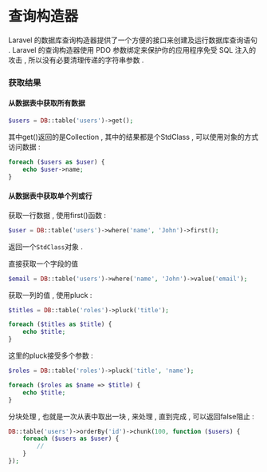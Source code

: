 # 查询构造器

Laravel 的数据库查询构造器提供了一个方便的接口来创建及运行数据库查询语句 . Laravel 的查询构造器使用 PDO 参数绑定来保护你的应用程序免受 SQL 注入的攻击 , 所以没有必要清理传递的字符串参数 .

### 获取结果

#### 从数据表中获取所有数据

```php
$users = DB::table('users')->get();
```

其中get\(\)返回的是Collection , 其中的结果都是个StdClass , 可以使用对象的方式访问数据 :

```php
foreach ($users as $user) {
    echo $user->name;
}
```

#### 从数据表中获取单个列或行

获取一行数据 , 使用first\(\)函数 :

```php
$user = DB::table('users')->where('name', 'John')->first();
```

返回一个`StdClass`对象 .

直接获取一个字段的值

```php
$email = DB::table('users')->where('name', 'John')->value('email');
```

获取一列的值 , 使用pluck :

```php
$titles = DB::table('roles')->pluck('title');

foreach ($titles as $title) {
    echo $title;
}
```

这里的pluck接受多个参数 :

```php
$roles = DB::table('roles')->pluck('title', 'name');

foreach ($roles as $name => $title) {
    echo $title;
}
```

分块处理 , 也就是一次从表中取出一块 , 来处理 , 直到完成 , 可以返回false阻止 : 

```php
DB::table('users')->orderBy('id')->chunk(100, function ($users) {
    foreach ($users as $user) {
        //
    }
});
```



